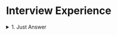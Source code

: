# Interview Experience

<details>
<summary>
  1. Just Answer
</summary>

 #### Difference between Hashtable and Dictionary
 #### Middleware
 #### Dependecy Injection
</details>
